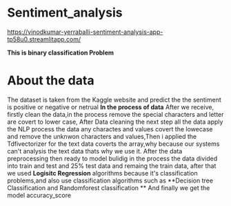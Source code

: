 # Sentiment_analysis
https://vinodkumar-yerraballi-sentiment-analysis-app-tp58u0.streamlitapp.com/


**This is binary classification Problem**
# About the data
The dataset is taken from the Kaggle website and predict the the sentiment is positive or negative or netrual
**In the process of data**
After we receive, firstly clean the data,in the process remove the special characters and letter are covert to lower case,
After Data cleaning the next step all the data apply the NLP process the data any charactes and values covert the lowecase and remove the unknwon characters and values,Then i applied the Tdfivectorizer for the text data coverts the array,why because our systems can't analysis the text data thats why we use it.
After the data preprocessing then ready to model bulidig in the process the data divided into train and test and 25% test data and remaing the train data,
after that we used **Logisitc Regression** algorithms because it's classification problems,and also use classification algorithms such as **Decision tree Classification and Randomforest classification ** And finally we get the model accuracy_score
